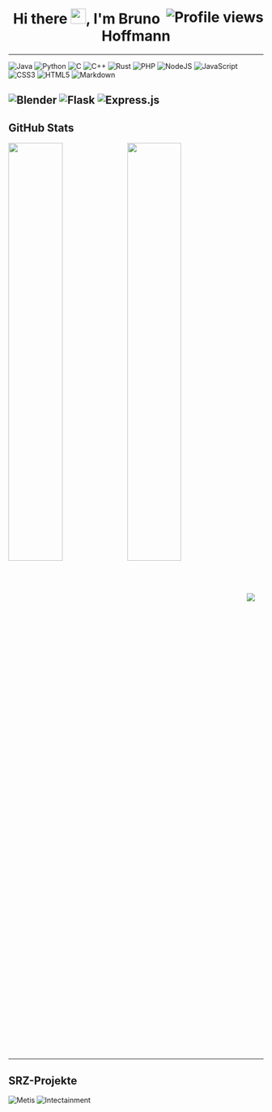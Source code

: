 <h1 align="center">
	<img src="https://gpvc.arturio.dev/robotix-00" alt="Profile views" align='right'/>
	Hi there <img src="https://media.giphy.com/media/hvRJCLFzcasrR4ia7z/giphy.gif" width="30">, I'm Bruno Hoffmann
</h1>

---
![Java](https://img.shields.io/badge/java-%23ED8B00.svg?style=for-the-badge&logo=java&logoColor=black)
![Python](https://img.shields.io/badge/python-3670A0?style=for-the-badge&logo=python&logoColor=ffdd54)
![C](https://img.shields.io/badge/c-%2300599C.svg?style=for-the-badge&logo=c&logoColor=black)
![C++](https://img.shields.io/badge/c++-%2300599C.svg?style=for-the-badge&logo=c%2B%2B&logoColor=black)
![Rust](https://img.shields.io/badge/rust-%23000000.svg?style=for-the-badge&logo=rust&logoColor=white)
![PHP](https://img.shields.io/badge/php-%23777BB4.svg?style=for-the-badge&logo=php&logoColor=black)
![NodeJS](https://img.shields.io/badge/node.js-6DA55F?style=for-the-badge&logo=node.js&logoColor=black)
![JavaScript](https://img.shields.io/badge/javascript-%23323330.svg?style=for-the-badge&logo=javascript&logoColor=%23F7DF1E)
![CSS3](https://img.shields.io/badge/css3-%231572B6.svg?style=for-the-badge&logo=css3&logoColor=black)
![HTML5](https://img.shields.io/badge/html5-%23E34F26.svg?style=for-the-badge&logo=html5&logoColor=black)
![Markdown](https://img.shields.io/badge/markdown-%23000000.svg?style=for-the-badge&logo=markdown&logoColor=white)

![Blender](https://img.shields.io/badge/blender-%23F5792A.svg?style=for-the-badge&logo=blender&logoColor=white)
![Flask](https://img.shields.io/badge/flask-%23000.svg?style=for-the-badge&logo=flask&logoColor=white)
![Express.js](https://img.shields.io/badge/express.js-%23404d59.svg?style=for-the-badge&logo=express&logoColor=%2361DAFB)
---

## GitHub Stats
<img align="left" width="46%" src="https://github-readme-stats.vercel.app/api?username=robotix-00&count_private=true&include_all_commits=true&show_icons=true&theme=dark&border_radius=15" />
<img align="center" width="46%" src="https://github-readme-stats.vercel.app/api/top-langs/?username=robotix-00&layout=compact&langs_count=10&theme=dark&border_radius=15&card_width=450" />

<img align="center" src="https://activity-graph.herokuapp.com/graph?username=robotix-00&theme=react-dark&hide_border=true&area=true" />


---

## SRZ-Projekte
![Metis](https://github-readme-stats.vercel.app/api/pin/?username=Metis-Hub&repo=Metis&theme=dark)
![Intectainment](https://github-readme-stats.vercel.app/api/pin/?username=Metis-Hub&repo=Intectainment&theme=dark)

